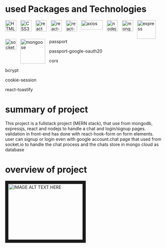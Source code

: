 # used Packages and Technologies
<img src="https://cdn.jsdelivr.net/gh/devicons/devicon/icons/html5/html5-original.svg" width="36"  alt="HTML5" style="padding-right:10px;" align="left"  />
<img src="https://cdn.jsdelivr.net/gh/devicons/devicon/icons/css3/css3-original.svg" width="36"  alt="CSS3" style="padding-right:10px;" align="left" />
<img src="https://cdn.jsdelivr.net/gh/devicons/devicon/icons/react/react-original.svg" width="36"  alt="react" style="padding-right:10px;" align="left"/>
<img src="https://res.cloudinary.com/practicaldev/image/fetch/s---xCsVK0j--/c_imagga_scale,f_auto,fl_progressive,h_1080,q_auto,w_1080/https://reacttraining.com/images/blog/reach-react-router-future.png"  alt="react-router-dom" width="36" alt="Terminal"  style="padding-right:10px;" align="left" />
<img src="https://avatars.githubusercontent.com/u/53986236?v=4&s=400" width="36" alt="react-hook-form" style="padding-right:10px;" align="left" />
<img src="https://seeklogo.com/images/A/axios-logo-CD0C90458F-seeklogo.com.png" width="70" height="30" alt="axios" style="padding-right:10px;" align="left" />
<img src="https://cdn.jsdelivr.net/gh/devicons/devicon/icons/nodejs/nodejs-original.svg" width="36" alt="nodejs" style="padding-right:10px;" align="left" />
<img src="https://cdn.jsdelivr.net/gh/devicons/devicon/icons/mongodb/mongodb-original.svg" width="36" alt="mongodb" style="padding-right:10px;" align="left" />
<img src="https://w7.pngwing.com/pngs/545/451/png-transparent-node-js-express-js-javascript-solution-stack-web-application-others-angle-text-rectangle-thumbnail.png" width="60" alt="express" style="padding-right:10px;" align="left" />
<img src="https://upload.wikimedia.org/wikipedia/commons/thumb/9/96/Socket-io.svg/600px-Socket-io.svg.png" width="36" alt="socket.io" style="padding-right:10px;" align="left" />
<img src="https://encrypted-tbn0.gstatic.com/images?q=tbn:ANd9GcRAmIXNHmj9NRUqg_frbn1AiL8p6eY6895JzQ&usqp=CAU" width="80" alt="mongoose" style="padding-right:10px;" align="left" />

<br />
<br />

<p width="960" style="padding-right: 10px;" align="left" >passport</p>
<p width="960" style="padding-right:40px;" align="left" >passport-google-oauth20</p>
<p width="960" style="padding-right:40px;" align="left" >cors</p>
<p width="960" style="padding-right:40px;" align="left" >bcrypt</p>
<p width="960" style="padding-right:40px;" align="left" >cookie-session</p>
<p width="960" style="padding-right:40px;" align="left" >react-toastify</p>

# summary of project
This project is a fullstack project (MERN stack), that use from mongodb, expressjs, react and nodejs to handle a chat and login/signup pages. 
validation in front-end has done with react-hook-form on form elements.
user can signup or login even with google account.chat page that used from socket.io to handle the chat process and the chats store in mongo cloud as database

# overview of project

<a href="https://www.youtube.com/watch?v=x9xTauR17ms
" target="_blank"><img src="https://static.vecteezy.com/system/resources/previews/003/399/771/original/youtube-icon-editorial-free-vector.jpg" 
alt="IMAGE ALT TEXT HERE" width="240" height="180" border="10" /></a>


